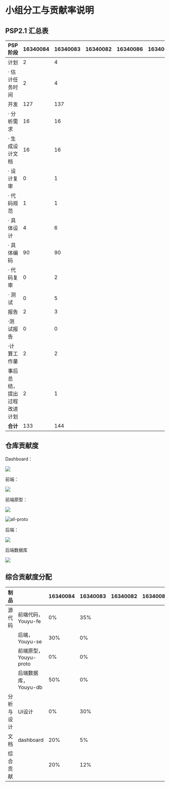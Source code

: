 # 小组分工与贡献率说明



## PSP2.1 汇总表

| PSP阶段                    | 16340084 | 16340083 | 16340082 | 16340086 | 16340085 | 16340010 | 16340106 | 16340150 |
| -------------------------- | -------- | -------- | -------- | -------- | -------- | -------- | -------- | -------- |
| 计划                       | 2        | 4        |          |          |          |          |          |          |
| · 估计任务时间             | 2        | 4        |          |          |          |          |          |          |
| 开发                       | 127      | 137      |          |          |          |          |          |          |
| · 分析需求                 | 16       | 16       |          |          |          |          |          |          |
| · 生成设计文档             | 16       | 16       |          |          |          |          |          |          |
| · 设计复审                 | 0        | 1        |          |          |          |          |          |          |
| · 代码规范                 | 1        | 1        |          |          |          |          |          |          |
| · 具体设计                 | 4        | 6        |          |          |          |          |          |          |
| · 具体编码                 | 90       | 90       |          |          |          |          |          |          |
| · 代码复审                 | 0        | 2        |          |          |          |          |          |          |
| · 测试                     | 0        | 5        |          |          |          |          |          |          |
| 报告                       | 2        | 3        |          |          |          |          |          |          |
| ·测试报告                  | 0        | 0        |          |          |          |          |          |          |
| ·计算工作量                | 2        | 2        |          |          |          |          |          |          |
| 事后总结，提出过程改进计划 | 2        | 1        |          |          |          |          |          |          |
| **合计**                   | 133      | 144      |          |          |          |          |          |          |





## 仓库贡献度

Dashboard：

![](../assets/images/all-dashboard.png)



前端：

![](../assets/images/all-fe.png)

前端原型：

![](../assets/images/all-proto.png)

![all-proto](../assets/images/all-proto.png)

后端：

![](../assets/images/all-se.png)

后端数据库

![](../assets/images/all-db.png)



## 综合贡献度分配

| 制品       |                       | 16340084 | 16340083 | 16340082 | 16340086 | 16340085 | 16340010 | 16340106 | 16340150 |
| ---------- | --------------------- | -------- | -------- | -------- | -------- | -------- | -------- | -------- | -------- |
| 源代码     | 前端代码，Youyu-fe    | 0%       | 35%      |          |          |          |          |          |          |
|            | 后端，Youyu-se        | 30%      | 0%       |          |          |          |          |          |          |
|            | 前端原型，Youyu-proto | 0%       | 0%       |          |          |          |          |          |          |
|            | 后端数据库，Youyu-db  | 50%      | 0%       |          |          |          |          |          |          |
| 分析与设计 | UI设计                | 0%       | 30%      |          |          |          |          |          |          |
| 文档       | dashboard             | 20%      | 5%       |          |          |          |          |          |          |
| 综合贡献   |                       | 20%      | 12%      |          |          |          |          |          |          |